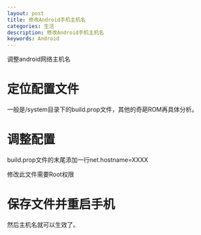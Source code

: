 ```yaml
---
layout: post
title: 修改Android手机主机名
categories: 生活
description: 修改Android手机主机名
keywords: Android
---
```


调整android网络主机名

# 定位配置文件

一般是/system目录下的build.prop文件，其他的奇葩ROM再具体分析。

# 调整配置

build.prop文件的末尾添加一行net.hostname=XXXX

修改此文件需要Root权限

# 保存文件并重启手机

然后主机名就可以生效了。